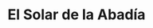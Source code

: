 ---
title: "El Solar de la Abadía"
url: /ciudad-auronoma-de-buenos-aires/el-solar-de-la-abadia/
shop: centro comercial
---